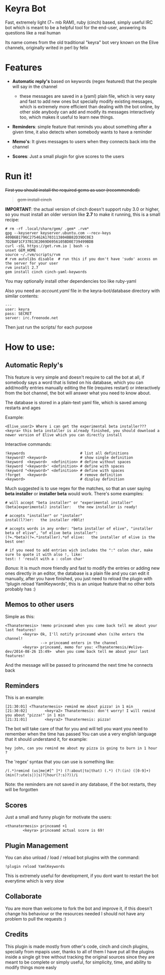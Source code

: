 Keyra Bot
=========

Fast, extremely light (7~ mb RAM), ruby (cinch) based, simply useful IRC bot which is meant to be a helpful tool for the end-user, answering its questions like a real human 

Its name comes from the old traditional "keyra" bot very known on the Elive channels, originally writed in perl by felix

Features
========

- **Automatic reply's** based on keywords (regex featured) that the people will say in the channel
  - these messages are saved in a (yaml) plain file, which is very easy and fast to add new ones but specially modify existing messages, which is extremely more efficient than dealing with the bot online, by other side anybody can add and modify its messages interactively too, which makes it useful to learn new things.

- **Reminders**: simple feature that reminds you about something after a given time, it also detects when somebody wants to have a reminder

- **Memo's**: It gives messages to users when they connects back into the channel

- **Scores**: Just a small plugin for give scores to the users



Run it!
=======

~~First you should install the required gems as user (recommended):~~
> ~~gem install cinch~~
    

**IMPORTANT**:  the actual version of cinch doesn't support ruby 3.0 or higher, so you must install an older version like **2.7** to make it running, this is a small recipe:
```
# rm -rf .local/share/gem/ .gem* .rvm*
gpg --keyserver keyserver.ubuntu.com --recv-keys 409B6B1796C275462A1703113804BB82D39DC0E3 7D2BAF1CF37B13E2069D6956105BD0E739499BDB
curl -sSL https://get.rvm.io | bash -s
unset GEM_HOME
source ~/.rvm/scripts/rvm
# rvm autolibs disable  # run this if you don't have 'sudo' access on the server for your user
rvm install 2.7
gem install cinch cinch-yaml-keywords
```

You may optionally install other dependencies too like ruby-yaml

Also you need an *account.yaml* file in the keyra-bot/database directory with similar contents:

    ---
    user: keyra
    pass: SECRET
    server: irc.freenode.net

Then just run the scripts/ for each purpose


How to use:
===========


Automatic Reply's
-----------------
This feature is very simple and doesn't require to call the bot at all, if somebody says a word that is listed on his database, which you can add/modify entries manually editing the file (requires restart) or interactively from the bot channel, the bot will answer what you need to know about.

The database is stored in a plain-text yaml file, which is saved among restarts and ages

Example:

    <Elive_user2> Where i can get the experimental beta installer???
    <keyra> this beta installer is already finished, you should download a newer version of Elive which you can directly install

Interactive commands:

    !keywords                         # list all definitions
    !keyword? <keyword>               # show single definition
    !keyword  <keyword>  <definition> # define without spaces
    !keyword '<keyword>' <definition> # define with spaces
    !keyword "<keyword>" <definition> # define with spaces
    !forget   <keyword>               # remove definition
    <keyword>                         # display definition

Much suggested is to use regex for the matches, so that an user saying **beta installer** or **installer beta** would work. There's some examples:

    # will accept "beta installer" or "experimental installer"
    (beta|experimental) installer:   the new installer is ready!

    # accepts "installer" or "instaler"
    instal(l?)er:   the installer r00lz!

    # accepts words in any order: "beta installer of elive", "installer beta of elive", "of elive beta installer":
    (?=.*beta)(?=.*installer).*of elive:   the installer of elive is the best one!

    # if you need to add entries wich includes the ":" colon char, make sure to quote it with also !, like:
    test: ! 'result with a : colon char'

*Bonus*: It is much more friendly and fast to modify the entries or adding new ones directly in an editor, the database is a plain file and you can edit it manually, after you have finished, you just need to reload the plugin with '!plugin reload YamlKeywords', this is an unique feature that no other bots probably has :)


Memos to other users
--------------------
Simple as this:

    <Thanatermesis> !memo princeamd when you come back tell me about your last features!
            <keyra> Ok, I'll notify princeamd when (s)he enters the channel!
                    --> princeamd enters in the channel
            <keyra> princeamd, memo for you: <Thanatermesis/#elive-dev/2014-08-26 15:49>  when you come back tell me about your last features!


And the message will be passed to princeamd the next time he connects back

Reminders
---------
This is an example:

    [21:30:01] <Thanatermesis> remind me about pizza! in 1 min
    [21:30:02]        <keyra2> Thanatermesis: don't worry! I will remind you about "pizza!" in 1 min
    [21:31:01]        <keyra2> Thanatermesis: pizza!

The bot will take care of that for you and will tell you want you need to remember when the time has passed
You can use a very english language that it should understand it, for example:

    hey john, can you remind me about my pizza is going to burn in 1 hour ?

The 'regex' syntax that you can use is something like:

    /(.*)remind (us|me|#[^ ]*) (?:about|to|that) (.*) (?:(in) ([0-9]+) (min(?:ute(s|)|s)?|hour(?:s)?))/i

Note: the reminders are not saved in any database, if the bot restarts, they will be forgotten

Scores
------
Just a small and funny plugin for motivate the users:

    <thanatermesis> princeamd +1
            <keyra> princeamd actual score is 69!

Plugin Management
-----------------
You can also unload / load / reload bot plugins with the command:

    !plugin reload YamlKeywords

This is extremely useful for development, if you dont want to restart the bot everytime which is very slow


Collaborate
-----------
You are more than welcome to fork the bot and improve it, if this doesn't change his behaviour or the resources needed I should not have any problem to pull the requests :)

Credits
-------
This plugin is made mostly from other's code, cinch and cinch plugins, specially from mpapis user, thanks to all of them
I have put all the plugins inside a single git tree without tracking the original sources since they are meant to be complete or simply useful, for simplicity, time, and ability to modify things more easly
